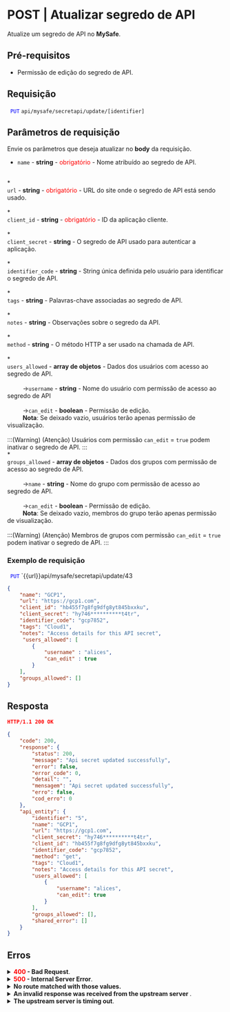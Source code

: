 # POST | Atualizar segredo de API

Atualize um segredo de API no **MySafe**.

## Pré-requisitos

* Permissão de edição do segredo de API.

## Requisição

 <code><span style="color:blue"> PUT</code></span> `api/mysafe/secretapi/update/[identifier]`



## Parâmetros de requisição
Envie os parâmetros que deseja atualizar no <b>body</b> da requisição.


* <summary><code>name</code> - <b>string</b> - <span style="color:red">obrigatório</span> - Nome atribuído ao segredo de API.</summary>


<br>
* <summary><code>url</code> - <b>string</b> - <span style="color:red">obrigatório</span> - URL do site onde o segredo de API está sendo usado.</summary>


<br>
* <summary><code>client_id</code> - <b>string</b> - <span style="color:red">obrigatório</span> - ID da aplicação cliente.</summary>


<br>
* <summary><code>client_secret</code> - <b>string</b>  - O segredo de API usado para autenticar a aplicação.</summary>


<br>
* <summary><code>identifier_code</code> - <b>string</b> - String única definida pelo usuário para identificar o segredo de API.</summary>


<br>
* <summary><code>tags</code> - <b>string</b> - Palavras-chave associadas ao segredo de API.</summary>


 <br>
* <summary><code>notes</code> - <b>string</b> - Observações sobre o segredo da API.</summary>

 <br>
* <summary><code>method</code> - <b>string</b> -  O método HTTP a ser usado na chamada de API.</summary>


<br>
* <summary><code>users_allowed</code> - <b>array de objetos</b> - Dados dos usuários com acesso ao segredo de API.</summary>


<br>
<summary>&nbsp;&emsp;&emsp;&nbsp;→<code>username</code> - <b>string</b> - Nome do usuário com permissão de acesso ao segredo de API</summary>

<br>
<summary>&nbsp;&emsp;&emsp;&nbsp;→<code>can_edit</code> - <b>boolean</b> - Permissão de edição. </summary>

<summary>&nbsp;&emsp;&emsp;&nbsp;<b>Nota</b>: Se deixado vazio, usuários terão apenas permissão de visualização.</summary>

<br>    
:::(Warning) (Atenção)
Usuários  com permissão <code>can_edit</code> = <code>true</code> podem inativar o segredo de API.
:::

<br>
* <summary><code>groups_allowed</code> - <b>array de objetos</b> - Dados dos grupos com permissão de acesso ao segredo de API.</summary>


<br>
<summary>&nbsp;&emsp;&emsp;&nbsp;→<code>name</code> - <b>string</b> - Nome do grupo com permissão de acesso ao segredo de API.</summary>

<br>
<summary>&nbsp;&emsp;&emsp;&nbsp;→<code>can_edit</code> - <b>boolean</b> - Permissão de edição. </summary>

<summary>&nbsp;&emsp;&emsp;&nbsp;<b>Nota</b>: Se deixado vazio, membros do grupo terão apenas permissão de visualização.</summary>

<br>    
:::(Warning) (Atenção)
Membros de grupos  com permissão <code>can_edit</code> = <code>true</code> podem inativar o segredo de API.
:::


 ### Exemplo de requisição
 
  <code><span style="color:blue"> PUT</code></span> `{{url}}api/mysafe/secretapi/update/43

```json 
{
    "name": "GCP1",
    "url": "https://gcp1.com",
    "client_id": "hb455f7g8fg9dfg8yt845bxxku",
    "client_secret": "hy746**********t4tr",
    "identifier_code": "gcp7852",
    "tags": "Cloud1",
    "notes": "Access details for this API secret",
     "users_allowed": [
        {
            "username" : "alices",
            "can_edit" : true
        }
    ],
    "groups_allowed": []
}
```
  
  
  
  ## Resposta 

 ```json
HTTP/1.1 200 OK 
```
```json 
{
    "code": 200,
    "response": {
        "status": 200,
        "message": "Api secret updated successfully",
        "error": false,
        "error_code": 0,
        "detail": "",
        "mensagem": "Api secret updated successfully",
        "erro": false,
        "cod_erro": 0
    },
    "api_entity": {
        "identifier": "5",
        "name": "GCP1",
        "url": "https://gcp1.com",
        "client_secret": "hy746**********t4tr",
        "client_id": "hb455f7g8fg9dfg8yt845bxxku",
        "identifier_code": "gcp7852",
        "method": "get",
        "tags": "Cloud1",
        "notes": "Access details for this API secret",
        "users_allowed": [
            {
                "username": "alices",
                "can_edit": true
            }
        ],
        "groups_allowed": [],
        "shared_error": []
    }
}
 ```
 
 ## Erros
 
 <details>
<summary><b><span style="color:red">400</span> - Bad Request</b>.</summary>

***
<b>Mensagem: "1005: Api secret not found"</b>
<p><b>Possível causa</b>: o parâmetro <code>identifier</code> informado não retornou nenhum segredo de API.<br></p>
<b>Solução</b>: informe um <code>identifier</code> válido e envie a requisição novamente.
  
* * *
    

</details>


<details>
    <summary><b><span style="color:red">500</span> - Internal Server Error</b>.</summary>

***
    
<b>Mensagem: "Unexpected error."</b><br>

<p><b>Possível causa</b>: o erro está no servidor Segura.<br>
        
<b>Solução</b>: contate o time de suporte para mais informações.</p>
    
 ***
 </details>
 
 <details>
    <summary><b>No route matched with those values.</b></summary>

 ***
    
<b>Mensagem: "No route matched with those values.."</b>
<p><b>Possíveis causas</b>: falha na autenticação da sua aplicação com o servidor Segura ou URL incorreta.<br>
        
<b>Solução</b>: verifique os parâmetros de autenticação como <code>Access Token URL</code>, <code>Client ID</code> e  <code>Client Secret</code> e solicite um novo token de acesso ou verifique e corrija a URL.
* * *
</details>
     
<details>
<summary><b>An invalid response was received from the upstream server
</b>.</summary>

*** 
   
<b>Mensagem: "An invalid response was received from the upstream server</b>
    
<p><b>Possível causa</b>: o servidor upstream pode estar demorando muito para responder, levando a um erro de timeout que é interpretado como uma resposta inválida pelo servidor proxy/gateway.<br>
        
<b>Solução</b>: verifique a conectividade entre a origem da requisição e o servidor Segura.</p>
***
</details>
     
   

<details>
<summary><b>The upstream server is timing out</b>.</summary>

*** 
    
<b>Mensagem: "The upstream server is timing out"</b>
    
<p><b>Possível causa</b>: o tempo da requisição se esgotou.
        
<b>Solução</b>: verifique a conectividade entre a origem da requisição e o servidor Segura.</p>
* * *
</details>
     


